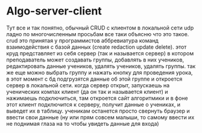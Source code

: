 # Algo-server-client
Тут все и так понятно, обычный CRUD с клиентом в локальной сети
udp
ладно по многочисленным просьбам все таки объясню что это такое. crud это принятая у программистов аббревиатура команд взаимодействия с базой данных (create redaction update delete). этот круд представляет из себя сервер (так и называется сервер) в котором преподаватель может создавать группы, добавлять в них учеников, редактировать данные учеников, удалять учеников, удалять группы. так же еще можно выбрать группу и нажать кнопку для проведения урока, в этот момент с бд подгрузятся данные об этой группе и откроется сервер в локальной сети. когда сервер открыт, запускаешь на ученических компах клиент (да он так и называется клиент) и нажимаешь подключиться, там откроется сайт алгоритмики и в фоне этот клиент подключится к серверу, получит данные о учениках, и выведет их в таблицу. ученикам останется просто свернуть браузер и ввести свои данные (ну или прям совсем малыши, то самому ввести их не поднимая глаза на то чтобы увидеть данные для входа)